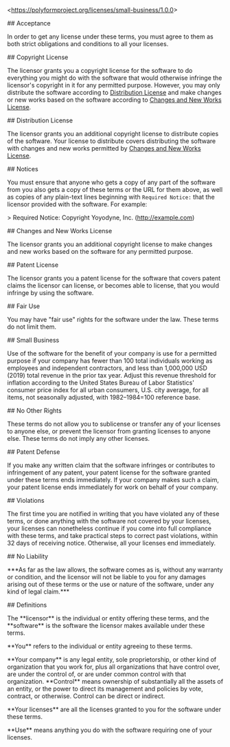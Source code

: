 &lt;https://polyformproject.org/licenses/small-business/1.0.0&gt;

\## Acceptance

In order to get any license under these terms, you must agree to them as both strict obligations and conditions to all your licenses.

\## Copyright License

The licensor grants you a copyright license for the software to do everything you might do with the software that would otherwise infringe the licensor's copyright in it for any permitted purpose. However, you may only distribute the software according to [Distribution License](#distribution-license) and make changes or new works based on the software according to [Changes and New Works License](#changes-and-new-works-license).

\## Distribution License

The licensor grants you an additional copyright license to distribute copies of the software. Your license to distribute covers distributing the software with changes and new works permitted by [Changes and New Works License](#changes-and-new-works-license).

\## Notices

You must ensure that anyone who gets a copy of any part of the software from you also gets a copy of these terms or the URL for them above, as well as copies of any plain-text lines beginning with `Required Notice:` that the licensor provided with the software. For example:

&gt; Required Notice: Copyright Yoyodyne, Inc. (http://example.com)

\## Changes and New Works License

The licensor grants you an additional copyright license to make changes and new works based on the software for any permitted purpose.

\## Patent License

The licensor grants you a patent license for the software that covers patent claims the licensor can license, or becomes able to license, that you would infringe by using the software.

\## Fair Use

You may have &quot;fair use&quot; rights for the software under the law. These terms do not limit them.

\## Small Business

Use of the software for the benefit of your company is use for a permitted purpose if your company has fewer than 100 total individuals working as employees and independent contractors, and less than 1,000,000 USD (2019) total revenue in the prior tax year. Adjust this revenue threshold for inflation according to the United States Bureau of Labor Statistics' consumer price index for all urban consumers, U.S. city average, for all items, not seasonally adjusted, with 1982–1984=100 reference base.

\## No Other Rights

These terms do not allow you to sublicense or transfer any of your licenses to anyone else, or prevent the licensor from granting licenses to anyone else. These terms do not imply any other licenses.

\## Patent Defense

If you make any written claim that the software infringes or contributes to infringement of any patent, your patent license for the software granted under these terms ends immediately. If your company makes such a claim, your patent license ends immediately for work on behalf of your company.

\## Violations

The first time you are notified in writing that you have violated any of these terms, or done anything with the software not covered by your licenses, your licenses can nonetheless continue if you come into full compliance with these terms, and take practical steps to correct past violations, within 32 days of receiving notice. Otherwise, all your licenses end immediately.

\## No Liability

\*\*\*As far as the law allows, the software comes as is, without any warranty or condition, and the licensor will not be liable to you for any damages arising out of these terms or the use or nature of the software, under any kind of legal claim.\*\*\*

\## Definitions

The \*\*licensor\*\* is the individual or entity offering these terms, and the \*\*software\*\* is the software the licensor makes available under these terms.

\*\*You\*\* refers to the individual or entity agreeing to these terms.

\*\*Your company\*\* is any legal entity, sole proprietorship, or other kind of organization that you work for, plus all organizations that have control over, are under the control of, or are under common control with that organization. \*\*Control\*\* means ownership of substantially all the assets of an entity, or the power to direct its management and policies by vote, contract, or otherwise. Control can be direct or indirect.

\*\*Your licenses\*\* are all the licenses granted to you for the software under these terms.

\*\*Use\*\* means anything you do with the software requiring one of your licenses.